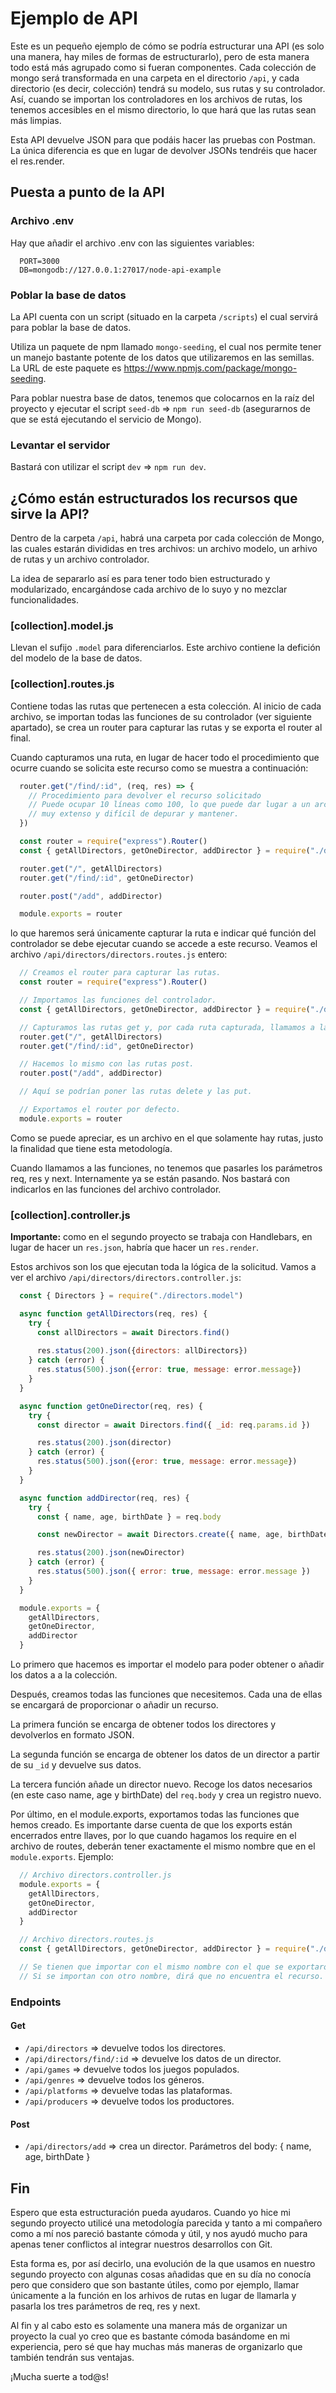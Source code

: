 # Ejemplo de API

Este es un pequeño ejemplo de cómo se podría estructurar una API (es solo una manera,
hay miles de formas de estructurarlo), pero de esta manera todo está más agrupado
como si fueran componentes. Cada colección de mongo será transformada en una carpeta
en el directorio `/api`, y cada directorio (es decir, colección) tendrá su modelo,
sus rutas y su controlador. Así, cuando se importan los controladores en los archivos
de rutas, los tenemos accesibles en el mismo directorio, lo que hará que las rutas sean
más limpias.

Esta API devuelve JSON para que podáis hacer las pruebas con Postman. La única diferencia
es que en lugar de devolver JSONs tendréis que hacer el res.render.

## Puesta a punto de la API

### Archivo .env

Hay que añadir el archivo .env con las siguientes variables:

```
  PORT=3000
  DB=mongodb://127.0.0.1:27017/node-api-example
```

### Poblar la base de datos

La API cuenta con un script (situado en la carpeta `/scripts`) el cual servirá para
poblar la base de datos.

Utiliza un paquete de npm llamado `mongo-seeding`, el cual nos permite tener un
manejo bastante potente de los datos que utilizaremos en las semillas. La URL de este
paquete es https://www.npmjs.com/package/mongo-seeding.

Para poblar nuestra base de datos, tenemos que colocarnos en la raíz del proyecto y
ejecutar el script `seed-db` => `npm run seed-db` (asegurarnos de que se está
ejecutando el servicio de Mongo).

### Levantar el servidor

Bastará con utilizar el script `dev` => `npm run dev`.

## ¿Cómo están estructurados los recursos que sirve la API?

Dentro de la carpeta `/api`, habrá una carpeta por cada colección de Mongo, las cuales
estarán divididas en tres archivos: un archivo modelo, un arhivo de rutas y un archivo
controlador.

La idea de separarlo así es para tener todo bien estructurado y modularizado, encargándose
cada archivo de lo suyo y no mezclar funcionalidades.

### [collection].model.js

Llevan el sufijo `.model` para diferenciarlos. Este archivo contiene la defición del modelo
de la base de datos.

### [collection].routes.js

Contiene todas las rutas que pertenecen a esta colección. Al inicio de cada archivo, se importan
todas las funciones de su controlador (ver siguiente apartado), se crea un router para capturar
las rutas y se exporta el router al final.

Cuando capturamos una ruta, en lugar de hacer todo el procedimiento que ocurre cuando se solicita
este recurso como se muestra a continuación:

```javascript
  router.get("/find/:id", (req, res) => {
    // Procedimiento para devolver el recurso solicitado
    // Puede ocupar 10 líneas como 100, lo que puede dar lugar a un archivo de rutas
    // muy extenso y difícil de depurar y mantener.
  })
```

```javascript
  const router = require("express").Router()
  const { getAllDirectors, getOneDirector, addDirector } = require("./directors.controller")

  router.get("/", getAllDirectors)
  router.get("/find/:id", getOneDirector)

  router.post("/add", addDirector)

  module.exports = router
```

lo que haremos será únicamente capturar la ruta e indicar qué función del controlador se debe ejecutar
cuando se accede a este recurso. Veamos el archivo `/api/directors/directors.routes.js` entero:

```javascript
  // Creamos el router para capturar las rutas.
  const router = require("express").Router()

  // Importamos las funciones del controlador.
  const { getAllDirectors, getOneDirector, addDirector } = require("./directors.controller")

  // Capturamos las rutas get y, por cada ruta capturada, llamamos a la función que le corresponda.
  router.get("/", getAllDirectors)
  router.get("/find/:id", getOneDirector)

  // Hacemos lo mismo con las rutas post.
  router.post("/add", addDirector)

  // Aquí se podrían poner las rutas delete y las put.

  // Exportamos el router por defecto.
  module.exports = router
```

Como se puede apreciar, es un archivo en el que solamente hay rutas, justo la finalidad que tiene esta
metodología.

Cuando llamamos a las funciones, no tenemos que pasarles los parámetros req, res y next. Internamente ya
se están pasando. Nos bastará con indicarlos en las funciones del archivo controlador.

### [collection].controller.js

**Importante:** como en el segundo proyecto se trabaja con Handlebars, en lugar de hacer un `res.json`,
habría que hacer un `res.render`.

Estos archivos son los que ejecutan toda la lógica de la solicitud. Vamos a ver el archivo
`/api/directors/directors.controller.js`:

```javascript
  const { Directors } = require("./directors.model")

  async function getAllDirectors(req, res) {
    try {
      const allDirectors = await Directors.find()
      
      res.status(200).json({directors: allDirectors})
    } catch (error) {
      res.status(500).json({error: true, message: error.message})
    }
  }

  async function getOneDirector(req, res) {
    try {
      const director = await Directors.find({ _id: req.params.id })

      res.status(200).json(director)
    } catch (error) {
      res.status(500).json({eror: true, message: error.message})
    }
  }

  async function addDirector(req, res) {
    try {
      const { name, age, birthDate } = req.body

      const newDirector = await Directors.create({ name, age, birthDate })

      res.status(200).json(newDirector)
    } catch (error) {
      res.status(500).json({ error: true, message: error.message })
    }
  }

  module.exports = {
    getAllDirectors,
    getOneDirector,
    addDirector
  }
```

Lo primero que hacemos es importar el modelo para poder obtener o añadir los datos a
a la colección.

Después, creamos todas las funciones que necesitemos. Cada una de ellas se encargará
de proporcionar o añadir un recurso.

La primera función se encarga de obtener todos los directores y devolverlos en formato
JSON.

La segunda función se encarga de obtener los datos de un director a partir de su `_id` y
devuelve sus datos.

La tercera función añade un director nuevo. Recoge los datos necesarios (en este caso
name, age y birthDate) del `req.body` y crea un registro nuevo.

Por último, en el module.exports, exportamos todas las funciones que hemos creado. Es
importante darse cuenta de que los exports están encerrados entre llaves, por lo que cuando
hagamos los require en el archivo de routes, deberán tener exactamente el mismo nombre
que en el `module.exports`. Ejemplo:

```Javascript
  // Archivo directors.controller.js
  module.exports = {
    getAllDirectors,
    getOneDirector,
    addDirector
  }
```

```Javascript
  // Archivo directors.routes.js
  const { getAllDirectors, getOneDirector, addDirector } = require("./directors.controller")

  // Se tienen que importar con el mismo nombre con el que se exportaron.
  // Si se importan con otro nombre, dirá que no encuentra el recurso.
```

### Endpoints

#### Get

* `/api/directors` => devuelve todos los directores.
* `/api/directors/find/:id` => devuelve los datos de un director.
* `/api/games` => devuelve todos los juegos populados.
* `/api/genres` => devuelve todos los géneros.
* `/api/platforms` => devuelve todas las plataformas.
* `/api/producers` => devuelve todos los productores.


#### Post

* `/api/directors/add` => crea un director. Parámetros del body: { name, age, birthDate }

## Fin

Espero que esta estructuración pueda ayudaros. Cuando yo hice mi segundo proyecto utilicé una
metodología parecida y tanto a mi compañero como a mí nos pareció bastante cómoda y útil, y
nos ayudó mucho para apenas tener conflictos al integrar nuestros desarrollos con Git.

Esta forma es, por así decirlo, una evolución de la que usamos en nuestro segundo proyecto con
algunas cosas añadidas que en su día no conocía pero que considero que son bastante útiles, como
por ejemplo, llamar únicamente a la función en los arhivos de rutas en lugar de llamarla y pasarla
los tres parámetros de req, res y next.

Al fin y al cabo esto es solamente una manera más de organizar un proyecto la cual yo creo
que es bastante cómoda basándome en mi experiencia, pero sé que hay muchas más maneras de organizarlo
que también tendrán sus ventajas.

¡Mucha suerte a tod@s!

